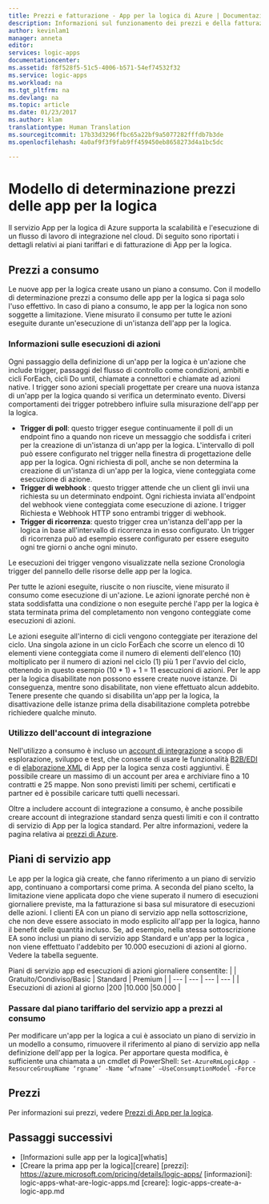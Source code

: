 ```yaml
---
title: Prezzi e fatturazione - App per la logica di Azure | Documentazione Microsoft
description: Informazioni sul funzionamento dei prezzi e della fatturazione per App per la logica di Azure.
author: kevinlam1
manager: anneta
editor: 
services: logic-apps
documentationcenter: 
ms.assetid: f8f528f5-51c5-4006-b571-54ef74532f32
ms.service: logic-apps
ms.workload: na
ms.tgt_pltfrm: na
ms.devlang: na
ms.topic: article
ms.date: 01/23/2017
ms.author: klam
translationtype: Human Translation
ms.sourcegitcommit: 17b33d3296ffbc65a22bf9a5077282fffdb7b3de
ms.openlocfilehash: 4a0af9f3f9fab9ff459450eb8658273d4a1bc5dc

---
```

# <a name="logic-apps-pricing-model"></a>Modello di determinazione prezzi delle app per la logica
Il servizio App per la logica di Azure supporta la scalabilità e l'esecuzione di un flusso di lavoro di integrazione nel cloud.  Di seguito sono riportati i dettagli relativi ai piani tariffari e di fatturazione di App per la logica.
## <a name="consumption-pricing"></a>Prezzi a consumo
Le nuove app per la logica create usano un piano a consumo. Con il modello di determinazione prezzi a consumo delle app per la logica si paga solo l'uso effettivo.  In caso di piano a consumo, le app per la logica non sono soggette a limitazione.
Viene misurato il consumo per tutte le azioni eseguite durante un'esecuzione di un'istanza dell'app per la logica.
### <a name="what-are-action-executions"></a>Informazioni sulle esecuzioni di azioni
Ogni passaggio della definizione di un'app per la logica è un'azione che include trigger, passaggi del flusso di controllo come condizioni, ambiti e cicli ForEach, cicli Do until, chiamate a connettori e chiamate ad azioni native.
I trigger sono azioni speciali progettate per creare una nuova istanza di un'app per la logica quando si verifica un determinato evento.  Diversi comportamenti dei trigger potrebbero influire sulla misurazione dell'app per la logica.
* **Trigger di poll**: questo trigger esegue continuamente il poll di un endpoint fino a quando non riceve un messaggio che soddisfa i criteri per la creazione di un'istanza di un'app per la logica.  L'intervallo di poll può essere configurato nel trigger nella finestra di progettazione delle app per la logica.  Ogni richiesta di poll, anche se non determina la creazione di un'istanza di un'app per la logica, viene conteggiata come esecuzione di azione.
* **Trigger di webhook** : questo trigger attende che un client gli invii una richiesta su un determinato endpoint.  Ogni richiesta inviata all'endpoint del webhook viene conteggiata come esecuzione di azione. I trigger Richiesta e Webhook HTTP sono entrambi trigger di webhook.
* **Trigger di ricorrenza**: questo trigger crea un'istanza dell'app per la logica in base all'intervallo di ricorrenza in esso configurato.  Un trigger di ricorrenza può ad esempio essere configurato per essere eseguito ogni tre giorni o anche ogni minuto.

Le esecuzioni dei trigger vengono visualizzate nella sezione Cronologia trigger del pannello delle risorse delle app per la logica.

Per tutte le azioni eseguite, riuscite o non riuscite, viene misurato il consumo come esecuzione di un'azione.  Le azioni ignorate perché non è stata soddisfatta una condizione o non eseguite perché l'app per la logica è stata terminata prima del completamento non vengono conteggiate come esecuzioni di azioni.

Le azioni eseguite all'interno di cicli vengono conteggiate per iterazione del ciclo.  Una singola azione in un ciclo ForEach che scorre un elenco di 10 elementi viene conteggiata come il numero di elementi dell'elenco (10) moltiplicato per il numero di azioni nel ciclo (1) più 1 per l'avvio del ciclo, ottenendo in questo esempio (10 * 1) + 1 = 11 esecuzioni di azioni.
Per le app per la logica disabilitate non possono essere create nuove istanze. Di conseguenza, mentre sono disabilitate, non viene effettuato alcun addebito.  Tenere presente che quando si disabilita un'app per la logica, la disattivazione delle istanze prima della disabilitazione completa potrebbe richiedere qualche minuto.
### <a name="integration-account-usage"></a>Utilizzo dell'account di integrazione
Nell'utilizzo a consumo è incluso un [account di integrazione](logic-apps-enterprise-integration-create-integration-account.md) a scopo di esplorazione, sviluppo e test, che consente di usare le funzionalità [B2B/EDI](logic-apps-enterprise-integration-b2b.md) e di [elaborazione XML](logic-apps-enterprise-integration-xml.md) di App per la logica senza costi aggiuntivi. È possibile creare un massimo di un account per area e archiviare fino a 10 contratti e 25 mappe. Non sono previsti limiti per schemi, certificati e partner ed è possibile caricare tutti quelli necessari.

Oltre a includere account di integrazione a consumo, è anche possibile creare account di integrazione standard senza questi limiti e con il contratto di servizio di App per la logica standard. Per altre informazioni, vedere la pagina relativa ai [prezzi di Azure](https://azure.microsoft.com/pricing/details/logic-apps).

## <a name="app-service-plans"></a>Piani di servizio app
Le app per la logica già create, che fanno riferimento a un piano di servizio app, continuano a comportarsi come prima. A seconda del piano scelto, la limitazione viene applicata dopo che viene superato il numero di esecuzioni giornaliere previste, ma la fatturazione si basa sul misuratore di esecuzioni delle azioni.
I clienti EA con un piano di servizio app nella sottoscrizione, che non deve essere associato in modo esplicito all'app per la logica, hanno il benefit delle quantità incluso.  Se, ad esempio, nella stessa sottoscrizione EA sono inclusi un piano di servizio app Standard e un'app per la logica , non viene effettuato l'addebito per 10.000 esecuzioni di azioni al giorno. Vedere la tabella seguente. 

Piani di servizio app ed esecuzioni di azioni giornaliere consentite:
|  | Gratuito/Condiviso/Basic | Standard | Premium |
| --- | --- | --- | --- |
| Esecuzioni di azioni al giorno |200 |10.000 |50.000 |
### <a name="convert-from-app-service-plan-pricing-to-consumption"></a>Passare dal piano tariffario del servizio app a prezzi al consumo
Per modificare un'app per la logica a cui è associato un piano di servizio in un modello a consumo, rimuovere il riferimento al piano di servizio app nella definizione dell'app per la logica.  Per apportare questa modifica, è sufficiente una chiamata a un cmdlet di PowerShell: `Set-AzureRmLogicApp -ResourceGroupName ‘rgname’ -Name ‘wfname’ –UseConsumptionModel -Force`
## <a name="pricing"></a>Prezzi
Per informazioni sui prezzi, vedere [Prezzi di App per la logica](https://azure.microsoft.com/pricing/details/logic-apps).

## <a name="next-steps"></a>Passaggi successivi
* [Informazioni sulle app per la logica][whatis]
* [Creare la prima app per la logica][creare] [prezzi]: https://azure.microsoft.com/pricing/details/logic-apps/ [informazioni]: logic-apps-what-are-logic-apps.md [creare]: logic-apps-create-a-logic-app.md




<!--HONumber=Feb17_HO2-->


